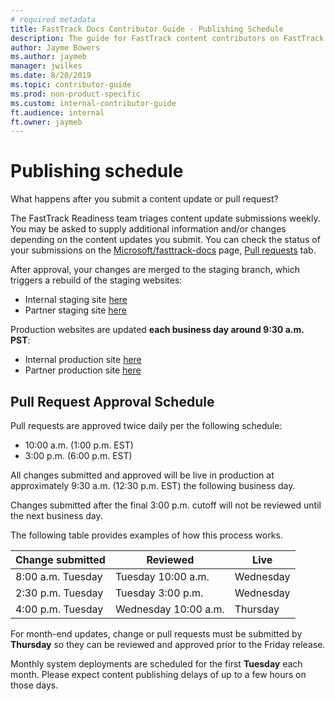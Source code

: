 ```yaml
---
# required metadata
title: FastTrack Docs Contributor Guide - Publishing Schedule
description: The guide for FastTrack content contributors on FastTrack Docs.
author: Jayme Bowers
ms.author: jaymeb
manager: jwilkes
ms.date: 8/20/2019
ms.topic: contributor-guide
ms.prod: non-product-specific
ms.custom: internal-contributor-guide
ft.audience: internal
ft.owner: jaymeb
---
```


# Publishing schedule

What happens after you submit a content update or pull request?

The FastTrack Readiness team triages content update submissions weekly. You may be asked to supply additional information and/or changes depending on the content updates you submit. You can check the status of your submissions on the [Microsoft/fasttrack-docs](https://github.com/Microsoft/fasttrack-docs) page, [Pull requests](https://github.com/Microsoft/fasttrack-docs/pulls) tab.

After approval, your changes are merged to the staging branch, which triggers a rebuild of the staging websites:

- Internal staging site [here](https://ftdocs-internal-staging.azurewebsites.net/)
- Partner staging site [here](https://ftdocs-partner-staging.azurewebsites.net/)

Production websites are updated **each business day around 9:30 a.m. PST**:

- Internal production site [here](https://fasttrack-docs.microsoft.com)
- Partner production site [here](https://partner-docs.microsoft.com)

## Pull Request Approval Schedule

Pull requests are approved twice daily per the following schedule:

- 10:00 a.m. (1:00 p.m. EST)
- 3:00 p.m. (6:00 p.m. EST)

All changes submitted and approved will be live in production at approximately 9:30 a.m. (12:30 p.m. EST) the following business day.

Changes submitted after the final 3:00 p.m. cutoff will not be reviewed until the next business day.

The following table provides examples of how this process works.

|Change submitted  |Reviewed |Live  |
|---------|---------|---------|
|8:00 a.m. Tuesday     |  Tuesday 10:00 a.m.     | Wednesday        |
|2:30 p.m. Tuesday     |  Tuesday 3:00 p.m.    | Wednesday        |
|4:00 p.m. Tuesday     |  Wednesday 10:00 a.m.   | Thursday         |

For month-end updates, change or pull requests must be submitted by **Thursday** so they can be reviewed and approved prior to the Friday release.

Monthly system deployments are scheduled for the first **Tuesday** each month. Please expect content publishing delays of up to a few hours on those days.
